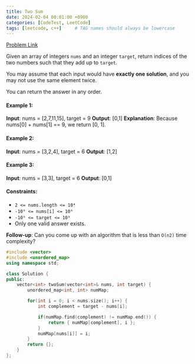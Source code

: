 ```yaml
---
title: Two Sum
date: 2024-02-04 00:01:00 +0900
categories: [CodeTest, LeetCode]
tags: [leetcode, c++]     # TAG names should always be lowercase
---
```


[Problem Link](https://leetcode.com/problems/two-sum/)

Given an array of integers `nums` and an integer `target`, return indices of the two numbers such that they add up to `target`.

You may assume that each input would have **exactly one solution**, and you may not use the same element twice.

You can return the answer in any order.

 

#### Example 1:

**Input**: nums = [2,7,11,15], target = 9
**Output**: [0,1]
**Explanation**: Because nums[0] + nums[1] == 9, we return [0, 1].

#### Example 2:

**Input**: nums = [3,2,4], target = 6
**Output**: [1,2]

#### Example 3:

**Input**: nums = [3,3], target = 6
**Output**: [0,1]
 

#### Constraints:

* `2 <= nums.length <= 10⁴`
* `-10⁹ <= nums[i] <= 10⁹`
* `-10⁹ <= target <= 10⁹`
* Only one valid answer exists.
 

**Follow-up**: Can you come up with an algorithm that is less than `O(n2)` time complexity?



```c++
#include <vector>
#include <unordered_map>
using namespace std;

class Solution {
public:
    vector<int> twoSum(vector<int>& nums, int target) {
        unordered_map<int, int> numMap;

        for(int i = 0; i < nums.size(); i++) {
            int complement = target - nums[i];

            if(numMap.find(complement) != numMap.end()) {
                return { numMap[complement], i };
            }
            numMap[nums[i]] = i;
        }
        return {};
    }
};
```